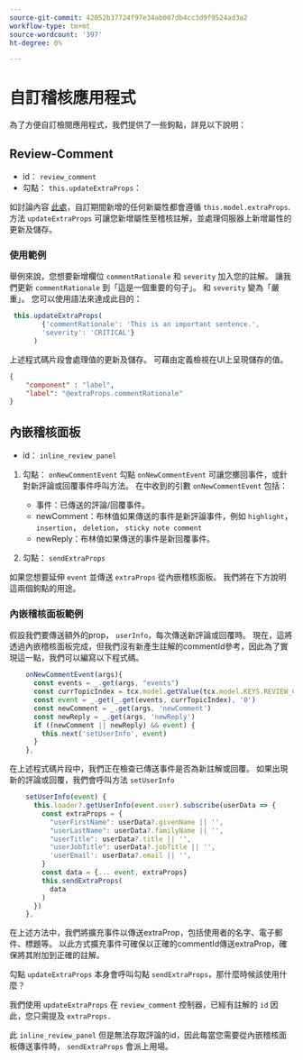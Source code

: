 ```yaml
---
source-git-commit: 42052b37724f97e34ab007db4cc3d9f9524ad3a2
workflow-type: tm+mt
source-wordcount: '397'
ht-degree: 0%

---
```

# 自訂稽核應用程式

為了方便自訂檢閱應用程式，我們提供了一些鉤點，詳見以下說明：

## Review-Comment

- id： `review_comment`
- 勾點： `this.updateExtraProps`：

如討論內容 [此處](../../aem_guides_framework/basic_customisation.md)，自訂期間新增的任何新屬性都會遵循 `this.model.extraProps`. 方法 `updateExtraProps` 可讓您新增屬性至稽核註解，並處理伺服器上新增屬性的更新及儲存。

### 使用範例

舉例來說，您想要新增欄位 `commentRationale` 和 `severity` 加入您的註解。
讓我們更新 `commentRationale` 到「這是一個重要的句子」。 和 `severity` 變為「嚴重」。
您可以使用語法來達成此目的：

```typescript
 this.updateExtraProps(
        {'commentRationale': 'This is an important sentence.',
        'severity': 'CRITICAL'}
      )
```

上述程式碼片段會處理值的更新及儲存。 可藉由定義檢視在UI上呈現儲存的值。

```JSON
{
    "component" : "label",
    "label": "@extraProps.commentRationale"
}
```

## 內嵌稽核面板

- id： `inline_review_panel`

1. 勾點： `onNewCommentEvent`
勾點 `onNewCommentEvent` 可讓您擲回事件，或針對新評論或回覆事件呼叫方法。
在中收到的引數 `onNewCommentEvent` 包括：
   - 事件：已傳送的評論/回覆事件。
   - newComment：布林值如果傳送的事件是新評論事件，例如 `highlight`， `insertion`， `deletion`， `sticky note comment`
   - newReply：布林值如果傳送的事件是新回覆事件。

2. 勾點： `sendExtraProps`

如果您想要延伸 `event` 並傳送 `extraProps` 從內嵌稽核面板。 我們將在下方說明這兩個鉤點的用途。

### 內嵌稽核面板範例

假設我們要傳送額外的prop， `userInfo`，每次傳送新評論或回覆時。 現在，這將透過內嵌稽核面板完成，但我們沒有新產生註解的commentId參考，因此為了實現這一點，我們可以編寫以下程式碼。

```typescript
    onNewCommentEvent(args){
      const events = _.get(args, "events")
      const currTopicIndex = tcx.model.getValue(tcx.model.KEYS.REVIEW_CURR_TOPIC) || this.model.currTopicIndex || "0"
      const event = _.get(_.get(events, currTopicIndex), '0')
      const newComment = _.get(args, 'newComment')
      const newReply = _.get(args, 'newReply')
      if ((newComment || newReply) && event) {
        this.next('setUserInfo', event)
      }
    },
```

在上述程式碼片段中，我們正在檢查已傳送事件是否為新註解或回覆。 如果出現新的評論或回覆，我們會呼叫方法 `setUserInfo`

```typescript
    setUserInfo(event) {
      this.loader?.getUserInfo(event.user).subscribe(userData => {
        const extraProps = {
          "userFirstName": userData?.givenName || '',
          "userLastName": userData?.familyName || '',
          "userTitle": userData?.title || '',
          "userJobTitle": userData?.jobTitle || '',
          'userEmail': userData?.email || '',
        }
        const data = {... event, extraProps}
        this.sendExtraProps(
          data
        )
      })
    },
```

在上述方法中，我們將擴充事件以傳送extraProp，包括使用者的名字、電子郵件、標題等。 以此方式擴充事件可確保以正確的commentId傳送extraProp，確保將其附加到正確的註解。

勾點 `updateExtraProps` 本身會呼叫勾點 `sendExtraProps`，那什麼時候該使用什麼？

我們使用 `updateExtraProps` 在 `review_comment` 控制器，已經有註解的 `id` 因此，您只需提及 `extraProps.`

此 `inline_review_panel` 但是無法存取評論的id，因此每當您需要從內嵌稽核面板傳送事件時， `sendExtraProps` 會派上用場。
